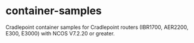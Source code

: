 # container-samples
Cradlepoint container samples for Cradlepoint routers (IBR1700, AER2200, E300, E3000) with NCOS V7.2.20 or greater.
